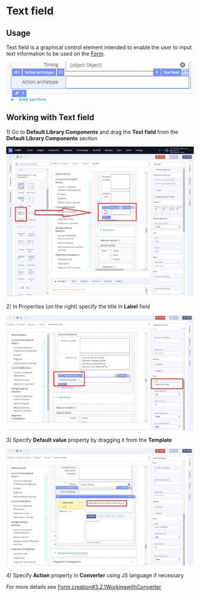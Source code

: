 # Text field

## Usage  <a id="Textfield-Usage"></a>

Text field is a graphical control element intended to enable the user to input text information to be used on the [Form](../ehr-forms-forms-in-detail/).

![](../.gitbook/assets/34840549.png)

## Working with Text field <a id="Textfield-WorkingwithTextfield"></a>

1\) Go to **Default Library Components** and drag the **Text field** from the **Default Library Components** section

![](../.gitbook/assets/34840522.png)

2\) In Properties \(on the right\) specify the title in **Label** field

![](../.gitbook/assets/34840567.png)

3\) Specify **Default value** property by dragging it from the **Template**  

![](../.gitbook/assets/34840540.png)

4\) Specify **Action** property in **Converter** using JS language if necessary

For more details see [Form creation\#3.2.1WorkingwithConverter](../ehr-forms-forms-in-detail/ehr-forms-form-creation.md#Formcreation-3.2.1WorkingwithConverter)


